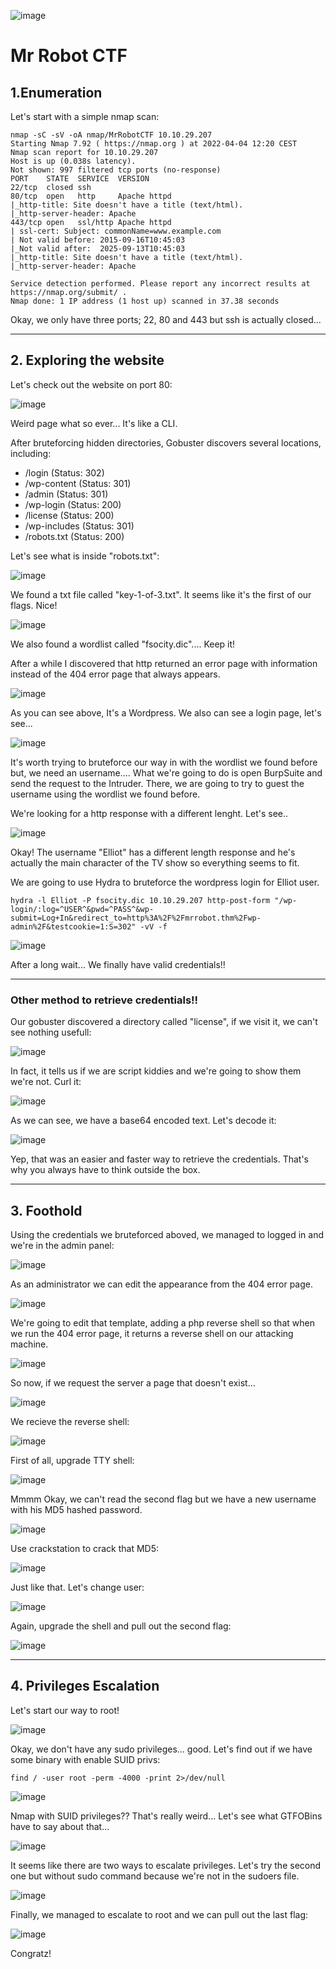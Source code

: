 ![image](https://user-images.githubusercontent.com/99112106/174277168-499587fe-dcd9-4b94-b05b-aa4df57cce34.png)

# Mr Robot CTF

## 1.Enumeration 

Let's start with a simple nmap scan:

``` 
nmap -sC -sV -oA nmap/MrRobotCTF 10.10.29.207
Starting Nmap 7.92 ( https://nmap.org ) at 2022-04-04 12:20 CEST
Nmap scan report for 10.10.29.207
Host is up (0.038s latency).
Not shown: 997 filtered tcp ports (no-response)
PORT    STATE  SERVICE  VERSION
22/tcp  closed ssh
80/tcp  open   http     Apache httpd
|_http-title: Site doesn't have a title (text/html).
|_http-server-header: Apache
443/tcp open   ssl/http Apache httpd
| ssl-cert: Subject: commonName=www.example.com
| Not valid before: 2015-09-16T10:45:03
|_Not valid after:  2025-09-13T10:45:03
|_http-title: Site doesn't have a title (text/html).
|_http-server-header: Apache

Service detection performed. Please report any incorrect results at https://nmap.org/submit/ .
Nmap done: 1 IP address (1 host up) scanned in 37.38 seconds

```

Okay, we only have three ports; 22, 80 and 443 but ssh is actually closed...

* * *
## 2.  Exploring the website

Let's check out the website on port 80:

![image](https://user-images.githubusercontent.com/99112106/174277217-340a45cc-f691-452b-94b2-d7ac7440c7a3.png)

Weird page what so ever... It's like a CLI.

After bruteforcing hidden directories, Gobuster discovers several locations, including:

- /login (Status: 302)
- /wp-content (Status: 301)
- /admin (Status: 301)
- /wp-login (Status: 200)
- /license (Status: 200)
- /wp-includes (Status: 301)
- /robots.txt (Status: 200)

Let's see what is inside "robots.txt":

![image](https://user-images.githubusercontent.com/99112106/174277260-113f9a29-ace3-4183-8448-438b516d1961.png)

We found  a txt file called "key-1-of-3.txt". It seems like it's the first of our flags. Nice!

![image](https://user-images.githubusercontent.com/99112106/174277327-9f048095-7992-447d-91e2-ef5edcd69b24.png)

We also found a wordlist called "fsocity.dic".... Keep it!

After a while I discovered that http returned an error page with information instead of the 404 error page that always appears.

![image](https://user-images.githubusercontent.com/99112106/174277370-b060fdf2-28d6-4202-8d9f-67d892d82e49.png)

As you can see above, It's a Wordpress. We also can see a login page, let's see...

![image](https://user-images.githubusercontent.com/99112106/174277437-3274bf67-2dfc-4f30-9ba1-724df2947b64.png)

It's worth trying to bruteforce our way in with the wordlist we found before but, we need an username.... What we're going to do is open BurpSuite and send the request to the Intruder. There, we are going to try to guest the username using the wordlist we found before.

We're looking for a http response with a different lenght. Let's see..

![image](https://user-images.githubusercontent.com/99112106/174277489-072d2794-17e8-4e0e-8bc0-0e46c02f1ac9.png)

Okay! The username "Elliot" has a different length response and he's actually the main character of the TV show so everything seems to fit.

We are going to use Hydra to bruteforce the wordpress login for Elliot user.

```
hydra -l Elliot -P fsocity.dic 10.10.29.207 http-post-form "/wp-login/:log=^USER^&pwd=^PASS^&wp-submit=Log+In&redirect_to=http%3A%2F%2Fmrrobot.thm%2Fwp-admin%2F&testcookie=1:S=302" -vV -f
```

![image](https://user-images.githubusercontent.com/99112106/174277538-76b64ff4-31ee-40cb-a0b9-54b5ebccd817.png)

After a long wait... We finally have valid credentials!! 
* * *
### Other method to retrieve credentials!!

Our gobuster discovered a directory called "license", if we visit it, we can't see nothing usefull:

![image](https://user-images.githubusercontent.com/99112106/174277568-bc8aca51-43f5-4995-996f-77b490272f60.png)

In fact, it tells us if we are script kiddies and we're going to show them we're not. Curl it:

![image](https://user-images.githubusercontent.com/99112106/174277606-7dbc2a49-edbf-4270-9ced-859521da5aae.png)

As we can see, we have a base64 encoded text. Let's decode it:

![image](https://user-images.githubusercontent.com/99112106/174277635-67fb8e42-f50e-492a-a2c0-8e6579e48fcf.png)

Yep, that was an easier and faster way to retrieve the credentials. That's why you always have to think outside the box.


* * *
## 3. Foothold

Using the credentials we bruteforced aboved, we managed to logged in and we're in the admin panel:

![image](https://user-images.githubusercontent.com/99112106/174277673-47d5e55e-95d6-41dd-9709-67d219fb4106.png)

As an administrator we can edit the appearance from the 404 error page.

![image](https://user-images.githubusercontent.com/99112106/174277721-aa72f859-311d-484d-8bac-6a3b7832db8a.png)

We're going to edit that template, adding a php reverse shell so that when we run the 404 error page, it returns a reverse shell on our attacking machine.

![image](https://user-images.githubusercontent.com/99112106/174277755-22b241ba-b74c-4353-97ba-d3e8ee170493.png)

So now, if we request the server a page that doesn't exist...

![image](https://user-images.githubusercontent.com/99112106/174277784-a909651f-1b25-4db6-8864-92891fbdcd19.png)

We recieve the reverse shell:

![image](https://user-images.githubusercontent.com/99112106/174277838-4cc7f5d1-b8b6-4ab0-9f78-9c45a6ca8d0d.png)

First of all, upgrade TTY shell:

![image](https://user-images.githubusercontent.com/99112106/174277900-be882dc2-91aa-44f4-9968-bd4f22e449aa.png)

Mmmm Okay, we can't read the second flag but we have a new username with his MD5 hashed password.

![image](https://user-images.githubusercontent.com/99112106/174277941-7c481383-0e2d-4a5b-90f7-030744f7db5f.png)

Use crackstation to crack that MD5:

![image](https://user-images.githubusercontent.com/99112106/174277997-73a5f981-8c64-41ca-897a-c6c2c8b697a9.png)

Just like that. Let's change user:

![image](https://user-images.githubusercontent.com/99112106/174278027-41a9e599-9724-4d60-b507-4bae7697e374.png)

Again, upgrade the shell and pull out the second flag:

![image](https://user-images.githubusercontent.com/99112106/174278091-73c63ca0-f0f5-4854-b598-75c1293dd72d.png)

* * *
## 4. Privileges Escalation

Let's start our way to root!

![image](https://user-images.githubusercontent.com/99112106/174278118-11e8d0dc-43a2-4dea-98b9-566f23e40e72.png)

Okay, we don't have any sudo privileges... good. Let's find out if we have some binary with enable SUID privs:

```
find / -user root -perm -4000 -print 2>/dev/null
```

![image](https://user-images.githubusercontent.com/99112106/174278173-3416b91a-05ff-4213-a91e-95a2786ee56e.png)

Nmap with SUID privileges?? That's really weird... Let's see what GTFOBins have to say about that...

![image](https://user-images.githubusercontent.com/99112106/174278224-3c40ecc2-e445-471a-8001-cc483b1051e8.png)

It seems like there are two ways to escalate privileges. Let's try the second one but without sudo command because we're not in the sudoers file.

![image](https://user-images.githubusercontent.com/99112106/174278262-5de940db-10a8-4e19-9da4-3f779786aec9.png)

Finally, we managed to escalate to root and we can pull out the last flag:

![image](https://user-images.githubusercontent.com/99112106/174278287-601befe2-8281-4206-b6d0-a6c52945edbe.png)

Congratz!
